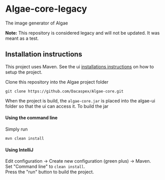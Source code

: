# Algae-core-legacy
The image generator of Algae

**Note:** This repository is considered legacy and will not be updated. It was meant as a test.

## Installation instructions
This project uses Maven. See the ui [installations instructions](https://github.com/Dacaspex/Algae-ui/blob/master/README.md) on how to setup the project. 

Clone this repository into the Algae project folder
```
git clone https://github.com/Dacaspex/Algae-core.git
```
When the project is build, the `algae-core.jar` is placed into the algae-ui folder so that the ui can access it. To build the jar

#### Using the command line
Simply run
```
mvn clean install
```
#### Using IntelliJ
Edit configuration -> Create new configuration (green plus) -> Maven.  
Set "Command line" to `clean install`.  
Press the "run" button to build the project.
